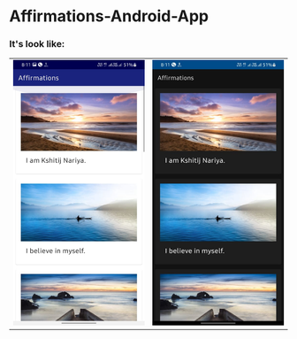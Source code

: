 # Affirmations-Android-App

<h3>It's look like: </h3>
<table>
  <tr>
    <td><img src="https://raw.githubusercontent.com/KshitijNariya/Affirmations-Android-App/master/WhatsApp%20Image%202021-01-12%20at%208.12.22%20PM.jpeg" width=270 height=480></td>
    <td><img src="https://raw.githubusercontent.com/KshitijNariya/Affirmations-Android-App/master/WhatsApp%20Image%202021-01-12%20at%208.12.22%20PM%20(1).jpeg" width=270 height=480></td>
  </tr>
 </table>
